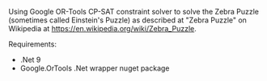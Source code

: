 Using Google OR-Tools CP-SAT constraint solver to solve the Zebra Puzzle (sometimes called Einstein's Puzzle) as described at "Zebra Puzzle" on Wikipedia at https://en.wikipedia.org/wiki/Zebra_Puzzle.

Requirements:
* .Net 9
* Google.OrTools .Net wrapper nuget package
